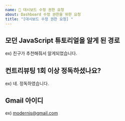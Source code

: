 ```yaml
---
name: 💪 대시보드 수정 권한 요청
about: Dashboard 수정 권한을 위한 요청
title: "[대시보드 수정 권한 요청] "
---
```


## 모던 JavaScript 튜토리얼을 알게 된 경로
ex) 친구가 추천해줘서 알게되었습니다.

## 컨트리뷰팅 1회 이상 정독하셨나요?
ex) 네. 정독하였습니다.

## Gmail 아이디
ex) modernjs@gmail.com


